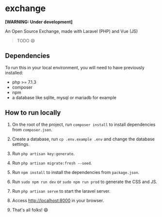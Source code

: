 # exchange
**[WARNING: Under development]**

An Open Source Exchange, made with Laravel (PHP) and Vue (JS)

> TODO :smile:

## Dependencies
To run this in your local environment, you will need to have previously installed:
- php >= 7.1.3
- composer
- npm
- a database like sqlite, mysql or mariadb for example

## How to run locally
1. On the root of the project, run `composer install` to install dependencies from `composer.json`.

2. Create a database, run `cp .env.example .env` and change the database settings.

3. Run `php artisan key:generate`.

4. Run `php artisan migrate:fresh --seed`.

5. Run `npm install` to install the dependencies from `package.json`.

6. Run `sudo npm run dev` or `sudo npm run prod` to generate the CSS and JS.

7. Run `php artisan serve` to start the laravel server.

8. Access [http://localhost:8000](http://localhost:8000) in your browser.

9. That's all folks! :smile:
